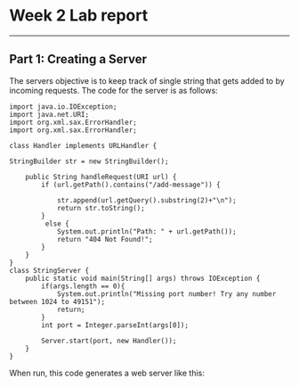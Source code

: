 # Week 2 Lab report
---
## Part 1: Creating a Server
The servers objective is to keep track of single string that gets added to by incoming requests.
The code for the server is as follows:
```
import java.io.IOException;
import java.net.URI;
import org.xml.sax.ErrorHandler;
import org.xml.sax.ErrorHandler;

class Handler implements URLHandler {

StringBuilder str = new StringBuilder();

    public String handleRequest(URI url) {
        if (url.getPath().contains("/add-message")) {
            
            str.append(url.getQuery().substring(2)+"\n");
            return str.toString();
        }
         else {
            System.out.println("Path: " + url.getPath());
            return "404 Not Found!";
        }
    }
}
class StringServer {
    public static void main(String[] args) throws IOException {
        if(args.length == 0){
            System.out.println("Missing port number! Try any number between 1024 to 49151");
            return;
        }
        int port = Integer.parseInt(args[0]);

        Server.start(port, new Handler());
    }
}
```
When run, this code generates a web server like this:

